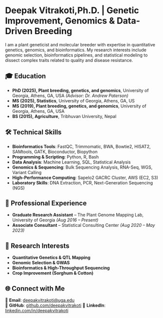 # Deepak Vitrakoti,Ph.D. | Genetic Improvement, Genomics & Data-Driven Breeding

I am a plant geneticist and molecular breeder with expertise in quantitative genetics, genomics, and bioinformatics. My research interests include genomic selection, bioinformatics pipelines, and statistical modeling to dissect complex traits related to quality and disease resistance.

## 🎓 Education  
- **PhD (2025), Plant breeding, genetics, and genomics**, University of Georgia, Athens, GA, USA *(Advisor: Dr. Andrew Paterson)*
- **MS (2025), Statistics**, University of Georgia, Athens, GA, US
- **MS (2019), Plant breeding, genetics, and genomics**, University of Georgia, Athens, GA, USA   
- **BS (2015), Agriculture**, Tribhuvan University, Nepal  

## 🛠 Technical Skills  
- **Bioinformatics Tools**: FastQC, Trimmomatic, BWA, Bowtie2, HISAT2, SAMtools, GATK, Bioconductor, Biopython  
- **Programming & Scripting**: Python, R, Bash  
- **Data Analysis**: Machine Learning, SQL, Statistical Analysis  
- **Genomics & Sequencing**: Bulk Sequencing Analysis, RNA-Seq, WGS, Variant Calling  
- **High-Performance Computing**: Sapelo2 GACRC Cluster, AWS (EC2, S3)  
- **Laboratory Skills**: DNA Extraction, PCR, Next-Generation Sequencing (NGS)  

## 💼 Professional Experience  
- **Graduate Research Assistant** – The Plant Genome Mapping Lab, University of Georgia *(Aug 2016 – Present)*  
- **Associate Consultant** – Statistical Consulting Center *(Aug 2020 –  May 2023)*  

## 🌱 Research Interests  
- **Quantitative Genetics & QTL Mapping**  
- **Genomic Selection & GWAS**  
- **Bioinformatics & High-Throughput Sequencing**  
- **Crop Improvement (Sorghum & Cotton)**  


## 🌐 Connect with Me  
📧 **Email**: deepakvitrakoti@uga.edu  
🔗 **GitHub**: [github.com/deepakvitrakoti](https://github.com/deepakvitrakoti) 
🔗 **LinkedIn**: [linkedin.com/in/deepakvitrakoti](https://www.linkedin.com/in/deepakvitrakoti)  






